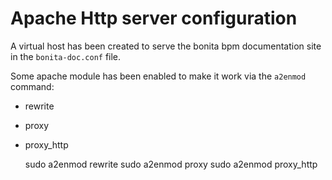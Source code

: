# Apache Http server configuration

A virtual host has been created to serve the bonita bpm documentation site in the `bonita-doc.conf` file.

Some apache module has been enabled to make it work via the `a2enmod` command:
 * rewrite
 * proxy
 * proxy_http

    sudo a2enmod rewrite
    sudo a2enmod proxy
    sudo a2enmod proxy_http



